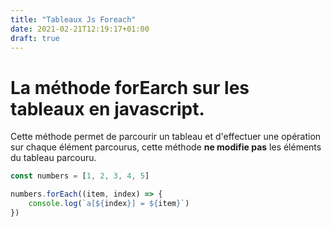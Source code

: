 ```yaml
---
title: "Tableaux Js Foreach"
date: 2021-02-21T12:19:17+01:00
draft: true
---
```


# La méthode forEarch sur les tableaux en javascript.

Cette méthode permet de parcourir un tableau et d'effectuer une opération sur chaque élément parcourus, cette méthode **ne modifie pas** les éléments du tableau parcouru.

<!--more-->

```js
const numbers = [1, 2, 3, 4, 5]

numbers.forEach((item, index) => {
    console.log(`a[${index}] = ${item}`)
})
```
